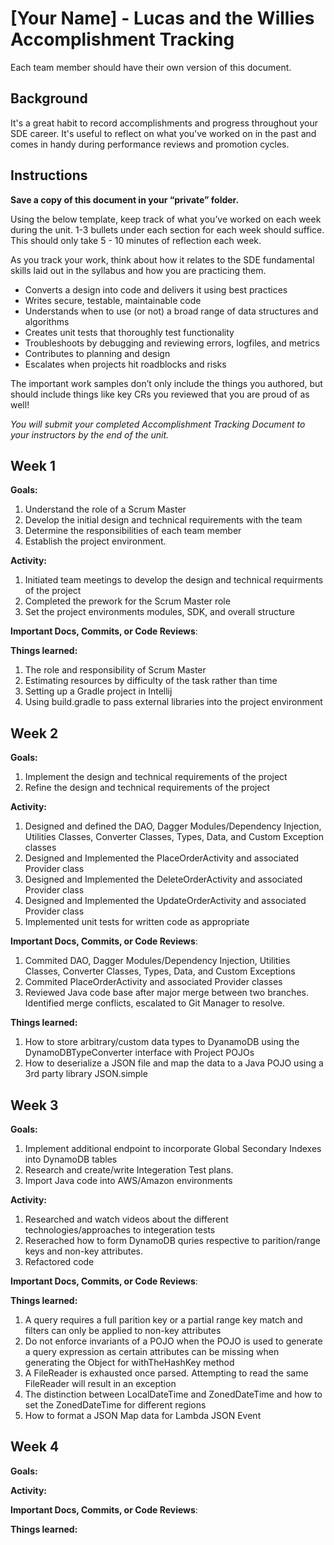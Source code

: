 # [Your Name] - Lucas and the Willies Accomplishment Tracking

Each team member should have their own version of this document.

## Background

It's a great habit to record accomplishments and progress throughout your SDE
career. It's useful to reflect on what you've worked on in the past and comes in
handy during performance reviews and promotion cycles.

## Instructions

**Save a copy of this document in your “private” folder.**

Using the below template, keep track of what you’ve worked on each week during
the unit. 1-3 bullets under each section for each week should suffice. This
should only take 5 - 10 minutes of reflection each week.

As you track your work, think about how it relates to the SDE fundamental skills
laid out in the syllabus and how you are practicing them.

* Converts a design into code and delivers it using best practices
* Writes secure, testable, maintainable code
* Understands when to use (or not) a broad range of data structures and
  algorithms
* Creates unit tests that thoroughly test functionality
* Troubleshoots by debugging and reviewing errors, logfiles, and metrics
* Contributes to planning and design
* Escalates when projects hit roadblocks and risks

The important work samples don’t only include the things you authored, but
should include things like key CRs you reviewed that you are proud of as well!

_You will submit your completed Accomplishment Tracking Document to your
instructors by the end of the unit._

## Week 1

**Goals:**

1. Understand the role of a Scrum Master
2. Develop the initial design and technical requirements with the team
3. Determine the responsibilities of each team member
4. Establish the project environment.

**Activity:**

1. Initiated team meetings to develop the design and technical requirments of the project
2. Completed the prework for the Scrum Master role
3. Set the project environments modules, SDK, and overall structure

**Important Docs, Commits, or Code Reviews**:

**Things learned:**

1. The role and responsibility of Scrum Master
2. Estimating resources by difficulty of the task rather than time
3. Setting up a Gradle project in Intellij
4. Using build.gradle to pass external libraries into the project environment

## Week 2

**Goals:**

1. Implement the design and technical requirements of the project
2. Refine the design and technical requirements of the project

**Activity:**

1. Designed and defined the DAO, Dagger Modules/Dependency Injection, Utilities Classes, Converter Classes, Types, Data, and 
    Custom Exception classes 
2. Designed and Implemented the PlaceOrderActivity and associated Provider class
3. Designed and Implemented the DeleteOrderActivity and associated Provider class
4. Designed and Implemented the UpdateOrderActivity and associated Provider class
4. Implemented unit tests for written code as appropriate

**Important Docs, Commits, or Code Reviews**:

1. Commited DAO, Dagger Modules/Dependency Injection, Utilities Classes, Converter Classes, Types, Data, and Custom Exceptions
2. Commited PlaceOrderActivity and associated Provider classes
3. Reviewed Java code base after major merge between two branches. Identified merge conflicts, escalated to Git Manager to resolve.

**Things learned:**

1. How to store arbitrary/custom data types to DyanamoDB using the DynamoDBTypeConverter interface with Project POJOs
2. How to deserialize a JSON file and map the data to a Java POJO using a 3rd party library JSON.simple

## Week 3

**Goals:**

1. Implement additional endpoint to incorporate Global Secondary Indexes into DynamoDB tables
2. Research and create/write Integeration Test plans. 
3. Import Java code into AWS/Amazon environments

**Activity:**

1. Researched and watch videos about the different technologies/approaches to integeration tests
2. Reserached how to form DynamoDB quries respective to parition/range keys and non-key attributes.
3. Refactored code 

**Important Docs, Commits, or Code Reviews**:

**Things learned:**

1. A query requires a full parition key or a partial range key match and filters can only be applied to non-key attributes
3. Do not enforce invariants of a POJO when the POJO is used to generate a query expression as certain attributes can be missing 
when generating the Object for withTheHashKey method
4. A FileReader is exhausted once parsed. Attempting to read the same FileReader will result in an exception
5. The distinction between LocalDateTime and ZonedDateTime and how to set the ZonedDateTime for different regions
6. How to format a JSON Map data for Lambda JSON Event

## Week 4

**Goals:**

**Activity:**

**Important Docs, Commits, or Code Reviews**:

**Things learned:**

